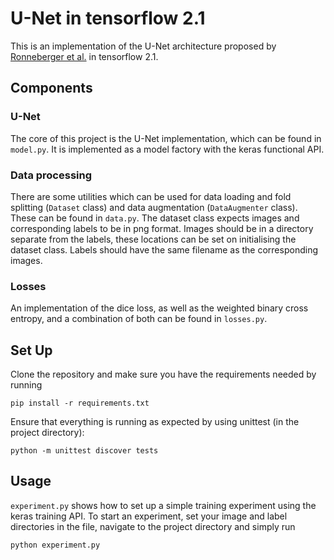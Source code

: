 # U-Net in tensorflow 2.1
This is an implementation of the U-Net architecture proposed by [Ronneberger
 et al.](https://arxiv.org/abs/1505.04597) in tensorflow 2.1.
 
## Components

### U-Net
The core of this project is the U-Net implementation, which can be found in
`model.py`. It is implemented as a model factory with the keras functional API.

### Data processing
There are some utilities which can be used for data loading and fold
splitting  (`Dataset` class) and data augmentation (`DataAugmenter` class).
These can be found in `data.py`.
The dataset class expects images and corresponding labels to be in png format.
Images should be in a directory separate from the labels, these locations can
be set on initialising the dataset class. Labels should have the same
filename as the corresponding images.
 
### Losses
An implementation of the dice loss, as well as the weighted binary cross
entropy, and a combination
of both can be found in `losses.py`.
  
## Set Up
Clone the repository and make sure you have the requirements needed by running
```
pip install -r requirements.txt
```

Ensure that everything is running as expected by using unittest (in the
 project directory):
```
python -m unittest discover tests
```

## Usage
`experiment.py` shows how to set up a simple training experiment using the
keras training API. To start an experiment, set your image and label
directories in the file, navigate to the project directory and simply run
```
python experiment.py
```
